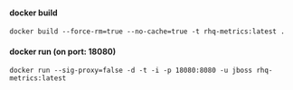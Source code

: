 #### docker build
`docker build --force-rm=true --no-cache=true -t rhq-metrics:latest .`
<br>
#### docker run (on port: 18080)
`docker run --sig-proxy=false -d -t -i -p 18080:8080 -u jboss rhq-metrics:latest`
